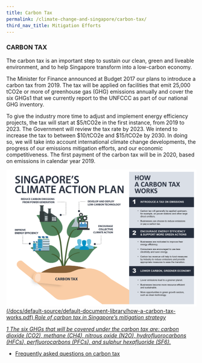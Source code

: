 ```yaml
---
title: Carbon Tax
permalink: /climate-change-and-singapore/carbon-tax/
third_nav_title: Mitigation Efforts
---
```


### CARBON TAX

The carbon tax is an important step to sustain our clean, green and liveable environment, and to help Singapore transform into a low-carbon economy.

The Minister for Finance announced at Budget 2017 our plans to introduce a carbon tax from 2019. The tax will be applied on facilities that emit 25,000 tCO2e or more of greenhouse gas (GHG) emissions annually and cover the six GHGs1 that we currently report to the UNFCCC as part of our national GHG inventory.

To give the industry more time to adjust and implement energy efficiency projects, the tax will start at $5/tCO2e in the first instance, from 2019 to 2023. The Government will review the tax rate by 2023. We intend to increase the tax to between $10/tCO2e and $15/tCO2e by 2030. In doing so, we will take into account international climate change developments, the progress of our emissions mitigation efforts, and our economic competitiveness. The first payment of the carbon tax will be in 2020, based on emissions in calendar year 2019.

<a href="/docs/default-source/default-document-library/how-a-carbon-tax-works.pdf" target="_blank">![Carbon Pricing](/images/carbon-pricing.png "Carbon Pricing")(/docs/default-source/default-document-library/how-a-carbon-tax-works.pdf)
*Role of carbon tax in Singapore’s mitigation strategy*

*1 The six GHGs that will be covered under the carbon tax are: carbon dioxide (CO2), methane (CH4), nitrous oxide (N2O), hydrofluorocarbons (HFCs), perfluorocarbons (PFCs), and sulphur hexafluoride (SF6).*

* [<a href="/faqs/carbon-tax/" target="_blank">Frequently asked questions on carbon tax</a>](/faqs/carbon-tax/)
